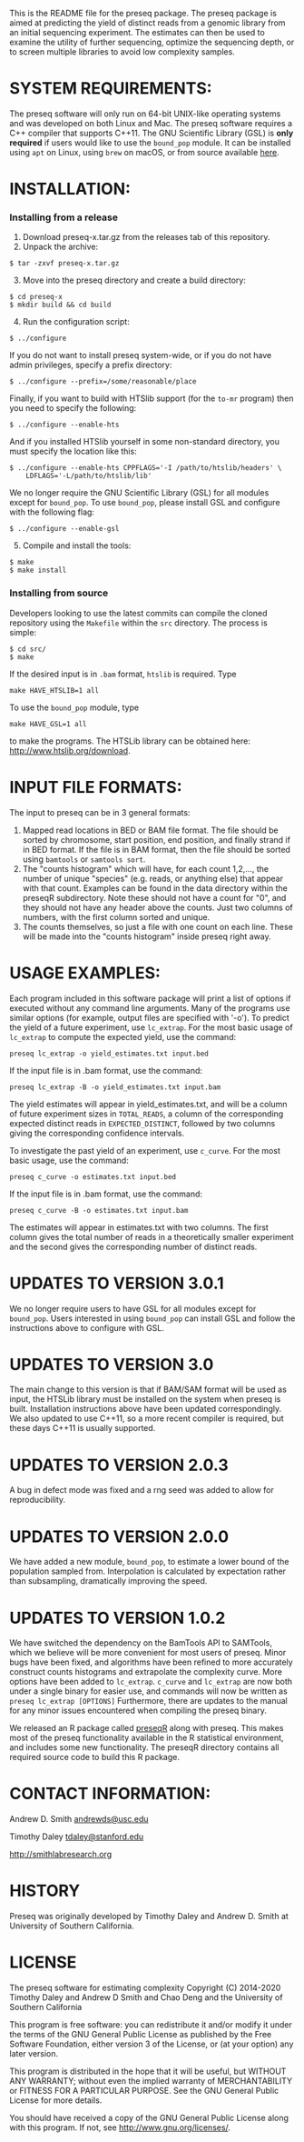 This is the README file for the preseq package. The preseq package is
aimed at predicting the yield of distinct reads from a genomic library
from an initial sequencing experiment. The estimates can then be used
to examine the utility of further sequencing, optimize the sequencing
depth, or to screen multiple libraries to avoid low complexity
samples.

SYSTEM REQUIREMENTS:
========================================================================
The preseq software will only run on 64-bit UNIX-like operating
systems and was developed on both Linux and Mac. The preseq software
requires a C++ compiler that supports C++11. The GNU Scientific
Library (GSL) is **only required** if users would like to use the
`bound_pop` module.  It can be installed using `apt` on Linux, using
`brew` on macOS, or from source available
[here](http://www.gnu.org/software/gsl).

INSTALLATION:
========================================================================
### Installing from a release

1. Download preseq-x.tar.gz from the releases tab of this repository.
2. Unpack the archive:
```
$ tar -zxvf preseq-x.tar.gz
```
3. Move into the preseq directory and create a build directory:
```
$ cd preseq-x
$ mkdir build && cd build
```
4. Run the configuration script:
```
$ ../configure
```
If you do not want to install preseq system-wide, or if you do
not have admin privileges, specify a prefix directory:
```
$ ../configure --prefix=/some/reasonable/place
```
Finally, if you want to build with HTSlib support (for the `to-mr`
program) then you need to specify the following:
```
$ ../configure --enable-hts
```
And if you installed HTSlib yourself in some non-standard directory,
you must specify the location like this:
```
$ ../configure --enable-hts CPPFLAGS='-I /path/to/htslib/headers' \
    LDFLAGS='-L/path/to/htslib/lib'
```
We no longer require the GNU Scientific Library (GSL) for all modules
except for `bound_pop`.  To use `bound_pop`, please install GSL and
configure with the following flag:
```
$ ../configure --enable-gsl
```
5. Compile and install the tools:
```
$ make
$ make install
```

### Installing from source

Developers looking to use the latest commits can compile the cloned
repository using the `Makefile` within the `src` directory. The
process is simple:
```
$ cd src/
$ make
```
If the desired input is in `.bam` format, `htslib` is required. Type
```
make HAVE_HTSLIB=1 all
```
To use the `bound_pop` module, type
```
make HAVE_GSL=1 all
```
to make the programs. The HTSLib library can be obtained here:
http://www.htslib.org/download.

INPUT FILE FORMATS:
========================================================================
The input to preseq can be in 3 general formats:
1. Mapped read locations in BED or BAM file format. The file should be
   sorted by chromosome, start position, end position, and finally
   strand if in BED format. If the file is in BAM format, then the
   file should be sorted using `bamtools` or `samtools sort`.
2. The "counts histogram" which will have, for each count 1,2,..., the
   number of unique "species" (e.g. reads, or anything else) that
   appear with that count. Examples can be found in the data directory
   within the preseqR subdirectory. Note these should not have a count
   for "0", and they should not have any header above the counts. Just
   two columns of numbers, with the first column sorted and unique.
3. The counts themselves, so just a file with one count on each
   line. These will be made into the "counts histogram" inside preseq
   right away.

USAGE EXAMPLES:
========================================================================
Each program included in this software package will print a list of
options if executed without any command line arguments. Many of the
programs use similar options (for example, output files are specified
with '-o'). To predict the yield of a future experiment, use `lc_extrap`.
For the most basic usage of `lc_extrap` to compute the expected yield,
use the command:
```
preseq lc_extrap -o yield_estimates.txt input.bed
```
If the input file is in .bam format, use the command:
```
preseq lc_extrap -B -o yield_estimates.txt input.bam
```
The yield estimates will appear in yield_estimates.txt, and will be a
column of future experiment sizes in `TOTAL_READS`, a column of the
corresponding expected distinct reads in `EXPECTED_DISTINCT`, followed
by two columns giving the corresponding confidence intervals.

To investigate the past yield of an experiment, use `c_curve`.  For the
most basic usage, use the command:
```
preseq c_curve -o estimates.txt input.bed
```
If the input file is in .bam format, use the command:
```
preseq c_curve -B -o estimates.txt input.bam
```
The estimates will appear in estimates.txt with two columns.  The
first column gives the total number of reads in a theoretically
smaller experiment and the second gives the corresponding number of
distinct reads.

UPDATES TO VERSION 3.0.1
========================================================================
We no longer require users to have GSL for all modules except for
`bound_pop`. Users interested in using `bound_pop` can install GSL and
follow the instructions above to configure with GSL.

UPDATES TO VERSION 3.0
========================================================================
The main change to this version is that if BAM/SAM format will be used
as input, the HTSLib library must be installed on the system when
preseq is built. Installation instructions above have been updated
correspondingly. We also updated to use C++11, so a more recent
compiler is required, but these days C++11 is usually supported.

UPDATES TO VERSION 2.0.3
========================================================================
A bug in defect mode was fixed and a rng seed was added to allow for
reproducibility.

UPDATES TO VERSION 2.0.0
========================================================================
We have added a new module, `bound_pop`, to estimate a lower bound of
the population sampled from.  Interpolation is calculated by
expectation rather than subsampling, dramatically improving the speed.

UPDATES TO VERSION 1.0.2
========================================================================
We have switched the dependency on the BamTools API to SAMTools, which
we believe will be more convenient for most users of preseq. Minor
bugs have been fixed, and algorithms have been refined to more
accurately construct counts histograms and extrapolate the complexity
curve. More options have been added to `lc_extrap`. `c_curve` and
`lc_extrap` are now both under a single binary for easier use, and
commands will now be written as `preseq lc_extrap [OPTIONS]`
Furthermore, there are updates to the manual for any minor issues
encountered when compiling the preseq binary.

We released an R package called
[preseqR](http://cran.r-project.org/web/packages/preseqR/index.html)
along with preseq. This makes most of the preseq functionality
available in the R statistical environment, and includes some new
functionality. The preseqR directory contains all required source code
to build this R package.

CONTACT INFORMATION:
========================================================================
Andrew D. Smith
andrewds@usc.edu

Timothy Daley
tdaley@stanford.edu

http://smithlabresearch.org

HISTORY
========================================================================
Preseq was originally developed by Timothy Daley and Andrew D. Smith
at University of Southern California.

LICENSE
========================================================================
The preseq software for estimating complexity Copyright (C) 2014-2020
Timothy Daley and Andrew D Smith and Chao Deng and the University of
Southern California

This program is free software: you can redistribute it and/or modify
it under the terms of the GNU General Public License as published by
the Free Software Foundation, either version 3 of the License, or (at
your option) any later version.

This program is distributed in the hope that it will be useful,
but WITHOUT ANY WARRANTY; without even the implied warranty of
MERCHANTABILITY or FITNESS FOR A PARTICULAR PURPOSE.  See the
GNU General Public License for more details.

You should have received a copy of the GNU General Public License
along with this program.  If not, see <http://www.gnu.org/licenses/>.
